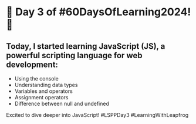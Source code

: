 # 🌟 Day 3 of #60DaysOfLearning2024! 🚀

## Today, I started learning JavaScript (JS), a powerful scripting language for web development:

- Using the console
- Understanding data types
- Variables and operators
- Assignment operators
- Difference between null and undefined

Excited to dive deeper into JavaScript! #LSPPDay3 #LearningWithLeapfrog
